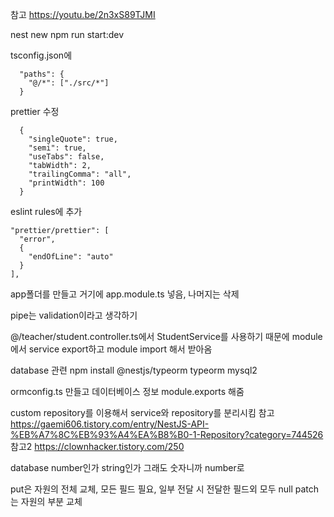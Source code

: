 참고
https://youtu.be/2n3xS89TJMI

nest new <project-name>
npm run start:dev

tsconfig.json에

      "paths": {
        "@/*": ["./src/*"]
      }

prettier 수정

      {
        "singleQuote": true,
        "semi": true,
        "useTabs": false,
        "tabWidth": 2,
        "trailingComma": "all",
        "printWidth": 100
      }

eslint rules에 추가

    "prettier/prettier": [
      "error",
      {
        "endOfLine": "auto"
      }
    ],

app폴더를 만들고 거기에 app.module.ts 넣음, 나머지는 삭제

pipe는 validation이라고 생각하기

@/teacher/student.controller.ts에서 StudentService를 사용하기 때문에
module에서 service export하고 module import 해서 받아옴

database 관련
npm install @nestjs/typeorm typeorm mysql2

ormconfig.ts 만들고 데이터베이스 정보 module.exports 해줌

custom repository를 이용해서 service와 repository를 분리시킴
참고 https://gaemi606.tistory.com/entry/NestJS-API-%EB%A7%8C%EB%93%A4%EA%B8%B0-1-Repository?category=744526
참고2 https://clownhacker.tistory.com/250

database number인가 string인가 그래도 숫자니까 number로

put은 자원의 전체 교체, 모든 필드 필요, 일부 전달 시 전달한 필드외 모두 null
patch는 자원의 부분 교체
